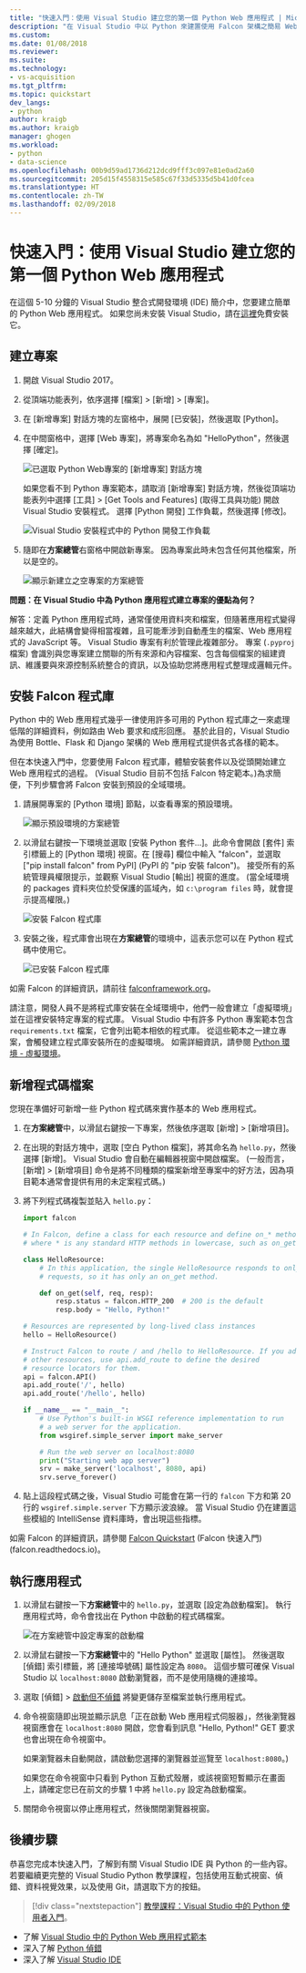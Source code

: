 ```yaml
---
title: "快速入門：使用 Visual Studio 建立您的第一個 Python Web 應用程式 | Microsoft Docs"
description: "在 Visual Studio 中以 Python 來建置使用 Falcon 架構之簡易 Web 應用程式的扼要簡介。"
ms.custom: 
ms.date: 01/08/2018
ms.reviewer: 
ms.suite: 
ms.technology:
- vs-acquisition
ms.tgt_pltfrm: 
ms.topic: quickstart
dev_langs:
- python
author: kraigb
ms.author: kraigb
manager: ghogen
ms.workload:
- python
- data-science
ms.openlocfilehash: 00b9d59ad1736d212dcd9fff3c097e81e0ad2a60
ms.sourcegitcommit: 205d15f4558315e585c67f33d5335d5b41d0fcea
ms.translationtype: HT
ms.contentlocale: zh-TW
ms.lasthandoff: 02/09/2018
---
```

# <a name="quickstart-use-visual-studio-to-create-your-first-python-web-app"></a>快速入門：使用 Visual Studio 建立您的第一個 Python Web 應用程式

在這個 5-10 分鐘的 Visual Studio 整合式開發環境 (IDE) 簡介中，您要建立簡單的 Python Web 應用程式。 如果您尚未安裝 Visual Studio，請在[這裡](http://www.visualstudio.com)免費安裝它。

## <a name="create-the-project"></a>建立專案

1. 開啟 Visual Studio 2017。

1. 從頂端功能表列，依序選擇 [檔案] > [新增] > [專案]。

1. 在 [新增專案] 對話方塊的左窗格中，展開 [已安裝]，然後選取 [Python]。

1. 在中間窗格中，選擇 [Web 專案]，將專案命名為如 "HelloPython"，然後選擇 [確定]。

    ![已選取 Python Web專案的 [新增專案] 對話方塊](media/quickstart-python-00-web-project.png)

    如果您看不到 Python 專案範本，請取消 [新增專案] 對話方塊，然後從頂端功能表列中選擇 [工具] > [Get Tools and Features] (取得工具與功能) 開啟 Visual Studio 安裝程式。 選擇 [Python 開發] 工作負載，然後選擇 [修改]。

    ![Visual Studio 安裝程式中的 Python 開發工作負載](../python/media/installation-python-workload.png)

1. 隨即在**方案總管**右窗格中開啟新專案。 因為專案此時未包含任何其他檔案，所以是空的。

    ![顯示新建立之空專案的方案總管](media/quickstart-python-01-empty-project.png)

**問題：在 Visual Studio 中為 Python 應用程式建立專案的優點為何？**

解答：定義 Python 應用程式時，通常僅使用資料夾和檔案，但隨著應用程式變得越來越大，此結構會變得相當複雜，且可能牽涉到自動產生的檔案、Web 應用程式的 JavaScript 等。 Visual Studio 專案有利於管理此複雜部分。 專案 (`.pyproj` 檔案) 會識別與您專案建立關聯的所有來源和內容檔案、包含每個檔案的組建資訊、維護要與來源控制系統整合的資訊，以及協助您將應用程式整理成邏輯元件。

## <a name="install-the-falcon-library"></a>安裝 Falcon 程式庫

Python 中的 Web 應用程式幾乎一律使用許多可用的 Python 程式庫之一來處理低階的詳細資料，例如路由 Web 要求和成形回應。 基於此目的，Visual Studio 為使用 Bottle、Flask 和 Django 架構的 Web 應用程式提供各式各樣的範本。

但在本快速入門中，您要使用 Falcon 程式庫，體驗安裝套件以及從頭開始建立 Web 應用程式的過程。 (Visual Studio 目前不包括 Falcon 特定範本。)為求簡便，下列步驟會將 Falcon 安裝到預設的全域環境。

1. 請展開專案的 [Python 環境] 節點，以查看專案的預設環境。

    ![顯示預設環境的方案總管](media/quickstart-python-02-default-environment.png)

1. 以滑鼠右鍵按一下環境並選取 [安裝 Python 套件...]。此命令會開啟 [套件] 索引標籤上的 [Python 環境] 視窗。在 [搜尋] 欄位中輸入 "falcon"，並選取 ["pip install falcon" from PyPI] (PyPI 的 "pip 安裝 falcon")。 接受所有的系統管理員權限提示，並觀察 Visual Studio [輸出] 視窗的進度。 (當全域環境的 packages 資料夾位於受保護的區域內，如 `c:\program files` 時，就會提示提高權限。)

    ![安裝 Falcon 程式庫](media/quickstart-python-03-install-package.png)

1. 安裝之後，程式庫會出現在**方案總管**的環境中，這表示您可以在 Python 程式碼中使用它。

    ![已安裝 Falcon 程式庫](media/quickstart-python-04-package-installed.png)

如需 Falcon 的詳細資訊，請前往 [falconframework.org](https://falconframework.org/)。

請注意，開發人員不是將程式庫安裝在全域環境中，他們一般會建立「虛擬環境」並在這裡安裝特定專案的程式庫。 Visual Studio 中有許多 Python 專案範本包含 `requirements.txt` 檔案，它會列出範本相依的程式庫。 從這些範本之一建立專案，會觸發建立程式庫安裝所在的虛擬環境。 如需詳細資訊，請參閱 [Python 環境 - 虛擬環境](../python/managing-python-environments-in-visual-studio.md#creating-virtual-environments)。

## <a name="add-a-code-file"></a>新增程式碼檔案

您現在準備好可新增一些 Python 程式碼來實作基本的 Web 應用程式。

1. 在**方案總管**中，以滑鼠右鍵按一下專案，然後依序選取 [新增] > [新增項目]。

1. 在出現的對話方塊中，選取 [空白 Python 檔案]，將其命名為 `hello.py`，然後選擇 [新增]。 Visual Studio 會自動在編輯器視窗中開啟檔案。 (一般而言，[新增] > [新增項目] 命令是將不同種類的檔案新增至專案中的好方法，因為項目範本通常會提供有用的未定案程式碼。)

1. 將下列程式碼複製並貼入 `hello.py`：

    ```python
    import falcon

    # In Falcon, define a class for each resource and define on_* methods
    # where * is any standard HTTP methods in lowercase, such as on_get.

    class HelloResource:
        # In this application, the single HelloResource responds to only GET
        # requests, so it has only an on_get method.

        def on_get(self, req, resp):
            resp.status = falcon.HTTP_200  # 200 is the default
            resp.body = "Hello, Python!"

    # Resources are represented by long-lived class instances
    hello = HelloResource()

    # Instruct Falcon to route / and /hello to HelloResource. If you add
    # other resources, use api.add_route to define the desired
    # resource locators for them.
    api = falcon.API()
    api.add_route('/', hello)
    api.add_route('/hello', hello)

    if __name__ == "__main__":
        # Use Python's built-in WSGI reference implementation to run
        # a web server for the application.
        from wsgiref.simple_server import make_server

        # Run the web server on localhost:8080
        print("Starting web app server")
        srv = make_server('localhost', 8080, api)
        srv.serve_forever()
    ```

1. 貼上這段程式碼之後，Visual Studio 可能會在第一行的 `falcon` 下方和第 20 行的 `wsgiref.simple.server` 下方顯示波浪線。 當 Visual Studio 仍在建置這些模組的 IntelliSense 資料庫時，會出現這些指標。

如需 Falcon 的詳細資訊，請參閱 [Falcon Quickstart](https://falcon.readthedocs.io/en/stable/user/quickstart.html) (Falcon 快速入門) (falcon.readthedocs.io)。

## <a name="run-the-application"></a>執行應用程式

1. 以滑鼠右鍵按一下**方案總管**中的 `hello.py`，並選取 [設定為啟動檔案]。 執行應用程式時，命令會找出在 Python 中啟動的程式碼檔案。

    ![在方案總管中設定專案的啟動檔](media/quickstart-python-05-set-as-startup-file.png)

1. 以滑鼠右鍵按一下**方案總管**中的 "Hello Python" 並選取 [屬性]。 然後選取 [偵錯] 索引標籤，將 [連接埠號碼] 屬性設定為 `8080`。 這個步驟可確保 Visual Studio 以 `localhost:8080` 啟動瀏覽器，而不是使用隨機的連接埠。

1. 選取 [偵錯] > [啟動但不偵錯](Ctrl+F5) 將變更儲存至檔案並執行應用程式。

1. 命令視窗隨即出現並顯示訊息「正在啟動 Web 應用程式伺服器」，然後瀏覽器視窗應會在 `localhost:8080` 開啟，您會看到訊息 "Hello, Python!" GET 要求也會出現在命令視窗中。

    如果瀏覽器未自動開啟，請啟動您選擇的瀏覽器並巡覽至 `localhost:8080`。)

    如果您在命令視窗中只看到 Python 互動式殼層，或該視窗短暫顯示在畫面上，請確定您已在前文的步驟 1 中將 `hello.py` 設定為啟動檔案。

1. 關閉命令視窗以停止應用程式，然後關閉瀏覽器視窗。

## <a name="next-steps"></a>後續步驟

恭喜您完成本快速入門，了解到有關 Visual Studio IDE 與 Python 的一些內容。 若要繼續更完整的 Visual Studio Python 教學課程，包括使用互動式視窗、偵錯、資料視覺效果，以及使用 Git，請選取下方的按鈕。

> [!div class="nextstepaction"]
> [教學課程：Visual Studio 中的 Python 使用者入門](../python/tutorial-working-with-python-in-visual-studio-step-01-create-project.md)。

- 了解 [Visual Studio 中的 Python Web 應用程式範本](../python/python-web-application-project-templates.md)
- 深入了解 [Python 偵錯](../python/debugging-python-in-visual-studio.md)
- 深入了解 [Visual Studio IDE](../ide/visual-studio-ide.md)
